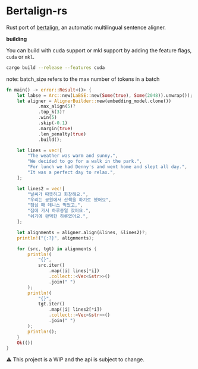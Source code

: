 # Bertalign-rs

Rust port of [bertalign](https://github.com/bfsujason/bertalign), an automatic multilingual sentence aligner.

**building**

You can build with cuda support or mkl support by adding the feature flags, `cuda` or `mkl`.
```bash
cargo build --release --features cuda
```

note: batch_size refers to the max number of tokens in a batch

```rust
fn main() -> error::Result<()> {
    let labse = Arc::new(LaBSE::new(Some(true), Some(2048)).unwrap()); // embedding batch_size = 2048
    let aligner = AlignerBuilder::new(embedding_model.clone())
            .max_align(5)?
            .top_k(3)?
            .win(5)
            .skip(-0.1)
            .margin(true)
            .len_penalty(true)
            .build();

    let lines = vec![
        "The weather was warm and sunny.",
        "We decided to go for a walk in the park.",
        "For lunch we had Denny's and went home and slept all day.",
        "It was a perfect day to relax.",
    ];

    let lines2 = vec![
        "날씨가 따뜻하고 화창해요.",
        "우리는 공원에서 산책을 하기로 했어요",
        "점심 때 데니스 먹었고,",
        "집에 가서 하루종일 잤어요.",
        "쉬기에 완벽한 하루였어요.",
    ];

    let alignments = aligner.align(&lines, &lines2)?;
    println!("{:?}", alignments);

    for (src, tgt) in alignments {
        println!(
            "{}",
            src.iter()
                .map(|i| lines[*i])
                .collect::<Vec<&str>>()
                .join(" ")
        );
        println!(
            "{}",
            tgt.iter()
                .map(|i| lines2[*i])
                .collect::<Vec<&str>>()
                .join(" ")
        );
        println!();
    }
    Ok(())
}

```

:warning: This project is a WIP and the api is subject to change.
